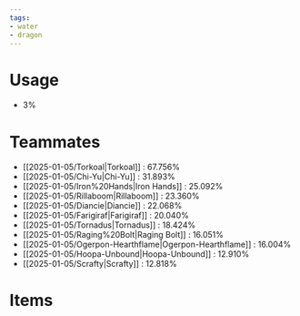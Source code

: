 ```yaml
---
tags:
- water
- dragon
---
```

# Usage
- 3%
# Teammates
- [[2025-01-05/Torkoal|Torkoal]] : 67.756%
- [[2025-01-05/Chi-Yu|Chi-Yu]] : 31.893%
- [[2025-01-05/Iron%20Hands|Iron Hands]] : 25.092%
- [[2025-01-05/Rillaboom|Rillaboom]] : 23.360%
- [[2025-01-05/Diancie|Diancie]] : 22.068%
- [[2025-01-05/Farigiraf|Farigiraf]] : 20.040%
- [[2025-01-05/Tornadus|Tornadus]] : 18.424%
- [[2025-01-05/Raging%20Bolt|Raging Bolt]] : 16.051%
- [[2025-01-05/Ogerpon-Hearthflame|Ogerpon-Hearthflame]] : 16.004%
- [[2025-01-05/Hoopa-Unbound|Hoopa-Unbound]] : 12.910%
- [[2025-01-05/Scrafty|Scrafty]] : 12.818%
# Items